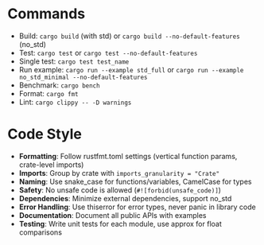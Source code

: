 # Commands

- Build: `cargo build` (with std) or `cargo build --no-default-features` (no_std)
- Test: `cargo test` or `cargo test --no-default-features`
- Single test: `cargo test test_name` 
- Run example: `cargo run --example std_full` or `cargo run --example no_std_minimal --no-default-features`
- Benchmark: `cargo bench`
- Format: `cargo fmt`
- Lint: `cargo clippy -- -D warnings`

# Code Style

- **Formatting**: Follow rustfmt.toml settings (vertical function params, crate-level imports)
- **Imports**: Group by crate with `imports_granularity = "Crate"`
- **Naming**: Use snake_case for functions/variables, CamelCase for types
- **Safety**: No unsafe code is allowed (`#![forbid(unsafe_code)]`)
- **Dependencies**: Minimize external dependencies, support no_std
- **Error Handling**: Use thiserror for error types, never panic in library code
- **Documentation**: Document all public APIs with examples
- **Testing**: Write unit tests for each module, use approx for float comparisons